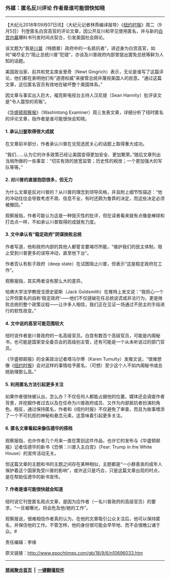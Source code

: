 ### 外媒：匿名反川评论 作者是谁可能很快知晓
------------------------

<p>【大纪元2018年09月07日讯】（大纪元记者林燕编译报导）《<a href="http://www.epochtimes.com/gb/tag/%E7%BA%BD%E7%BA%A6%E6%97%B6%E6%8A%A5.html">纽约时报</a>》周二（9月5日）刊登匿名白宫高官的评论文章，因公开反川和罕见使用匿名，并与新的<a href="http://www.epochtimes.com/gb/tag/%E7%99%BD%E5%AE%AB%E5%86%85%E5%B9%95.html">白宫内幕</a>爆料书刊发时间点契合，引发美国社会舆论。</p>
<p>该文题为“我是<a href="http://www.epochtimes.com/gb/tag/%E5%B7%9D%E6%99%AE.html">川普</a>（特朗普）政府中的一名抵抗者”，讲述身为白宫高官，如何“竭尽全力”阻止总统川普“犯错”，亦谈及川普政府内部曾提出罢免总统等鲜为人知的话题。</p>
<p>美国政治家、前共和党主席金里奇（Newt Gingrich）表示，无论是谁写了这篇评论，他们都在表明他们有“道德权威”来接管总统并蔑视美国人的民意。“通过这篇文章，这位匿名官员有效地在破坏整个美国体系。”</p>
<p>因文章与事实出入巨大，福克斯电视台主持人汉尼提（Sean Hannity）批评该文是“令人震惊的背叛”。</p>
<p>《<a href="http://www.epochtimes.com/gb/tag/%E5%8D%8E%E7%9B%9B%E9%A1%BF%E8%A7%82%E5%AF%9F%E6%8A%A5.html">华盛顿观察报</a>》（Washintong Examiner）周三发表文章，详细分析了纽时匿名的评论文章，指作者是谁可能很快会知晓。</p>
<h4>1. 承认<a href="http://www.epochtimes.com/gb/tag/%E5%B7%9D%E6%99%AE.html">川普</a>取得很大成就</h4>
<p>在文章前半部分，作者承认川普在兑现选民关心的话题上取得重大成功。</p>
<p>“我们……认为它的许多政策已经让美国变得更加安全、更加繁荣。”随后文章列出当局所做的一些事宜：“切实有效的放宽监管；历史性的税改；一个更加强大的军队等等。”</p>
<h4>2. 对川普的直接抱怨很多，但无力</h4>
<p>为什么文章是反对川普的？从川普的理念到领导风格，并且附上细节性描述：“他的冲动往往会导致考虑不周、信息不全，有时还颇为鲁莽的决定，而这些决定必须被撤回。”</p>
<p>观察报指，作者可能认为这是一种毁灭性的批评，但在读者看来就有点像是棒球和打击点一样，不如承认川普取得的成就有力度。</p>
<h4>3. 文中承认有“稳定政府”阴谋挫败总统</h4>
<p>作者写道，他和政府内部的其他人都誓言要竭尽所能，“维护我们的民主体制，阻止受到川普更多的误导冲动，直至他下台”。</p>
<p>作者否认有影子政府（deep state）在试图阻止川普，但表示“这是稳定政府在工作”。</p>
<p>观察报指，其实两者没有那么大的差异。</p>
<p>哈佛大学法学教授戈德史密斯（Jack Goldsmith）在推特上发文说：“我担心一个公开但匿名的自称‘稳定政府’——他们不仅搓破在任总统说谎或非法行为，更是挫败总统的整个政策议程——让许多人相信，我们正在见证一场通过不民主的手段进行的软性政变。”</p>
<h4>4. 文中说的高官可能范围较大</h4>
<p>纽时说作者是川普政府的一名高级官员。白宫有数百个高级官员，可能是内阁秘书，也可能是国家安全委员会的高级别主管，还有可能是一个从未听说过的部门官员。</p>
<p>《华盛顿邮报》的全美政治记者塔马尔蒂（Karen Tumulty）发推文说，“很难想像《<a href="http://www.epochtimes.com/gb/tag/%E7%BA%BD%E7%BA%A6%E6%97%B6%E6%8A%A5.html">纽约时报</a>》会对这样的事情给予匿名，（可想）至少这个人不如内阁秘书或总统助理那么高。”</p>
<h4>5. 利用匿名方法引起更多关注</h4>
<p>如果作者很快被认出，怎么办？不仅任何人都能占据他的位置，媒体还会调查作者背景，并挖掘作者过去以及在任命为川普政府成员、又作为内部抵抗者扮演的角色。相反，通过保持匿名，作者和《纽约时报》不仅避免了审查，而且为故事增添了一个不可抗拒的神秘和悬念元素，这意味着引起更多关注。</p>
<h4>6. 匿名文章看起来像伍德华的搭档</h4>
<p>观察报指，也许作者几个月来一直在策划这件作品，也许它的发布与《华盛顿邮报》记者伍德华的新书《恐惧：川普入主白宫》（Fear: Trump in the White House）的宣传活动无关。</p>
<p>但这篇文章的主题和书的主题之间存在某种相似，主题都是“一小群善良的成年人保护着这个国家免受川普的影响”，或许这只是巧合，只是这篇文章出现的时点，是在帮助伍德华的新书宣传。</p>
<h4>7. 作者是谁可能很快就会知道</h4>
<p>纽时说它刊登匿名观点文章，是因为应作者（一名川普政府的高级官员）的要求，“一旦被曝光，将会危及他/她的工作”。</p>
<p>观察报说，很难相信作者真的认为，在他的文章吸引公众关注后，他可以保持匿名，并保住他的工作。不管怎样，他的身份很可能会早早地、而不会很晚公诸于众。#</p>
<p>责任编辑：李缘</p>

原文链接：http://www.epochtimes.com/gb/18/9/6/n10696033.htm


------------------------
#### [禁闻聚合首页](https://github.com/gfw-breaker/banned-news/blob/master/README.md) &nbsp;|&nbsp;  [一键翻墙软件](https://github.com/gfw-breaker/nogfw/blob/master/README.md)